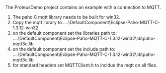 The ProteusDemo project contains an example with a connection to MQTT.

1. The paho C mqtt library needs to be built for win32.
2. Copy the mqtt library to ..\..\DefaultComponent\Eclipse-Paho-MQTT-C-1.3.12-win32
3. on the default component set the libraries path to: ..\..\DefaultComponent\Eclipse-Paho-MQTT-C-1.3.12-win32\lib\paho-mqtt3c.lib
4. on the default component set the include path to: ..\..\DefaultComponent\Eclipse-Paho-MQTT-C-1.3.12-win32\lib\paho-mqtt3c.lib
5. for standard headers set MQTTClient.h to incldue the mqtt on all files.